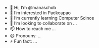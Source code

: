 - 👋 Hi, I’m @manaschob
- 👀 I’m interested in Padkeapao
- 🌱 I’m currently learning Computer Scince
- 💞️ I’m looking to collaborate on ...
- 📫 How to reach me ...
- 😄 Pronouns: ...
- ⚡ Fun fact: ...

<!---
manaschob/manaschob is a ✨ special ✨ repository because its `README.md` (this file) appears on your GitHub profile.
You can click the Preview link to take a look at your changes.
--->
